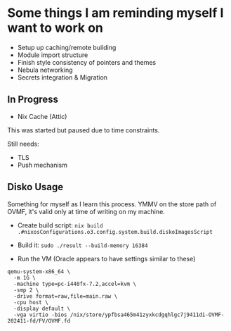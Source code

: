 # Some things I am reminding myself I want to work on

* Setup up caching/remote building
* Module import structure
* Finish style consistency of pointers and themes
* Nebula networking
* Secrets integration & Migration

## In Progress

* Nix Cache (Attic)

This was started but paused due to time constraints.

Still needs:

* TLS
* Push mechanism

## Disko Usage

Something for myself as I learn this process.  YMMV on the store path of OVMF, it's valid only at time of writing on my machine.

* Create build script:
`nix build .#nixosConfigurations.o3.config.system.build.diskoImagesScript`

* Build it:
`sudo ./result --build-memory 16384`

* Run the VM (Oracle appears to have settings similar to these)
```
qemu-system-x86_64 \
  -m 1G \
  -machine type=pc-i440fx-7.2,accel=kvm \
  -smp 2 \
  -drive format=raw,file=main.raw \
  -cpu host \
  -display default \
  -vga virtio -bios /nix/store/ypfbsa465m41zyxkcdgqhlgc7j9411di-OVMF-202411-fd/FV/OVMF.fd
```
